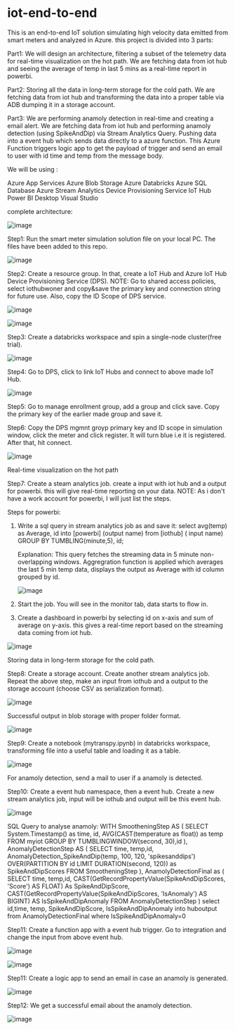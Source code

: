 # iot-end-to-end


This is an end-to-end IoT solution simulating high velocity data emitted from smart meters and analyzed in Azure. 
this project is divided into 3 parts:

Part1: We will design an architecture, filtering a subset of the telemetry data for real-time visualization on the hot path.
We are fetching data from iot hub and seeing the average of temp in last 5 mins as a real-time report in powerbi.

Part2: Storing all the data in long-term storage for the cold path.
We are fetching data from iot hub and  transforming the data into a proper table via ADB dumping it in a storage account.


Part3: We are performing anamoly detection in real-time and creating a email alert.
We are fetching data from iot hub and performing anamoly detection (using SpikeAndDip) via Stream Analytics Query. Pushing data into a event hub which sends data directly to a azure function.
This Azure Function triggers logic app to get the payload of trigger and send an email to user with id time and temp from the message body. 


We will be using :

Azure App Services
Azure Blob Storage
Azure Databricks
Azure SQL Database
Azure Stream Analytics
Device Provisioning Service
IoT Hub
Power BI Desktop
Visual Studio

complete architecture:


![image](https://user-images.githubusercontent.com/66850958/227395340-3bfd5cdb-b9e2-48a4-9443-69963aa88d1f.png)


Step1: Run the smart meter simulation solution file on your local PC. The files have been added to this repo.

![image](https://user-images.githubusercontent.com/66850958/227395480-2afa031c-a14e-4e1e-8d50-2c29e68d57f8.png)


Step2: Create a resource group. In that, create a IoT Hub and Azure IoT Hub Device Provisioning Service (DPS). 
NOTE: Go to shared access policies, select iothubwoner and copy&save the primary key and connection string for future use.
Also, copy the ID Scope of DPS service.


![image](https://user-images.githubusercontent.com/66850958/227395688-5341d2a0-93be-4ab2-ada4-db7bb4aaeb40.png)



![image](https://user-images.githubusercontent.com/66850958/227395630-07036be2-3e6c-496c-848c-fe104b692bea.png)


Step3: Create a databricks workspace and spin a single-node cluster(free trial).


![image](https://user-images.githubusercontent.com/66850958/227395975-d75c0629-8f98-47b3-9cf7-1871609cd24b.png)


Step4: Go to DPS, click to link IoT Hubs and connect to above made IoT Hub.


![image](https://user-images.githubusercontent.com/66850958/227396718-a558fa38-ca03-4aa5-a838-bdac45554018.png)


Step5: Go to manage enrollment group, add a group and click save. Copy the primary key of the earlier made group and save it.

Step6: Copy the DPS mgmnt groyp primary key and ID scope in simulation window, click the meter and click register. It will turn blue i.e it is registered. 
After that, hit connect.


![image](https://user-images.githubusercontent.com/66850958/227398591-213a5bc2-11a8-41ed-b2cf-9d77f29f7a1f.png)




Real-time visualization on the hot path


Step7: Create a steam analytics job. create a input with iot hub and a output for powerbi. this will give real-time reporting on your data.
NOTE: As i don't have a work account for powerbi, I will just list the steps.

Steps for powerbi:
1. Write a sql query in stream analytics job as and save it:
      select
            avg(temp) as Average, id
      into 
           [powerbi]  (output name)
      from
          [iothub]  ( input name)
         GROUP BY TUMBLING(minute,5), id;
         
   Explanation: This query fetches the streaming data in 5 minute non-overlapping windows. Aggregration function is applied which averages the last 5 min 
   temp data, displays the output as Average with id column grouped by id.
   
   
   ![image](https://user-images.githubusercontent.com/66850958/227402005-78b9529c-ca73-4613-82e4-e8df73ccf1aa.png)

   
2. Start the job. You will see in the monitor tab, data starts to flow in.

3. Create a dashboard in powerbi by selecting id on x-axis and sum of average on y-axis. this gives a real-time report based on the streaming data 
   coming from iot hub.


![image](https://user-images.githubusercontent.com/66850958/227402437-826ad580-989d-4a62-b89a-843f046fe17a.png)



Storing data in long-term storage for the cold path.


Step8: Create a storage account. Create another stream analytics job. Repeat the above step, make an input from iothub and a output to the storage account
(choose CSV as serialization format).

![image](https://user-images.githubusercontent.com/66850958/227403424-c080157d-1c47-4e21-b0f4-aa9fa39664c8.png)


Successful output in blob storage with proper folder format.


![image](https://user-images.githubusercontent.com/66850958/227403849-7102b40d-3366-4540-9fca-8401f36213fc.png)


Step9: Create a notebook (mytranspy.ipynb) in databricks workspace, transforming file into a useful table and loading it as a table.


![image](https://user-images.githubusercontent.com/66850958/227419796-77ed3935-3c53-4860-9588-80733e68a243.png)



For anamoly detection, send a mail to user if a anamoly is detected.


Step10: Create a event hub namespace, then a event hub. Create a new stream analytics job, input will be iothub and output will be this event hub.

![image](https://user-images.githubusercontent.com/66850958/227428941-9cd43e56-ce44-4c32-b7e1-b3f9cfaa31ff.png)


SQL Query to analyse anamoly:
WITH SmootheningStep AS
(
    SELECT
        System.Timestamp() as time, id,
        AVG(CAST(temperature as float)) as temp
    FROM myiot
    GROUP BY TUMBLINGWINDOW(second, 30),id
),
AnomalyDetectionStep AS
(
    SELECT
    time,
    temp,id,
    AnomalyDetection_SpikeAndDip(temp, 100, 120, 'spikesanddips') 
        OVER(PARTITION BY id LIMIT DURATION(second, 120)) as SpikeAndDipScores
    FROM SmootheningStep
), AnamolyDetectionFinal as (
SELECT
    time,
    temp,id,
    CAST(GetRecordPropertyValue(SpikeAndDipScores, 'Score') AS FLOAT) As
    SpikeAndDipScore,
    CAST(GetRecordPropertyValue(SpikeAndDipScores, 'IsAnomaly') AS BIGINT) AS
    IsSpikeAndDipAnomaly
FROM AnomalyDetectionStep )
select id,time,
    temp, SpikeAndDipScore, IsSpikeAndDipAnomaly into huboutput
    from AnamolyDetectionFinal where IsSpikeAndDipAnomaly=0


Step11: Create a function app with a event hub trigger. Go to integration and change the input from above event hub.

![image](https://user-images.githubusercontent.com/66850958/227429186-9a48799f-b523-4d78-b4f1-8f5b1d14bc65.png)


![image](https://user-images.githubusercontent.com/66850958/227429488-b9ed529e-4ae5-441e-9c02-1e31a578d434.png)


Step11: Create a logic app to send an email in case an anamoly is generated.


![image](https://user-images.githubusercontent.com/66850958/227430912-a75a6ee6-b757-449a-a5e7-b1b2f6a786cb.png)


Step12: We get a successful email about the anamoly detection.


![image](https://user-images.githubusercontent.com/66850958/227431161-68ee8a55-3a94-40b3-9e27-783fabbb9def.png)







       
         




